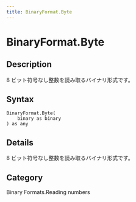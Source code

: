 ```yaml
---
title: BinaryFormat.Byte
---
```


# BinaryFormat.Byte


## Description

8 ビット符号なし整数を読み取るバイナリ形式です。


## Syntax

```powerquery
BinaryFormat.Byte(
    binary as binary
) as any
```


## Details

8 ビット符号なし整数を読み取るバイナリ形式です。



## Category
Binary Formats.Reading numbers

